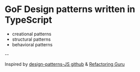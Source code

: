 # GoF Design patterns written in TypeScript

- creational patterns
- structural patterns
- behavioral patterns

--

Inspired by [design-patterns-JS github](https://github.com/fbeline/design-patterns-JS/tree/master) & [Refactoring Guru](https://refactoring.guru/design-patterns/)
